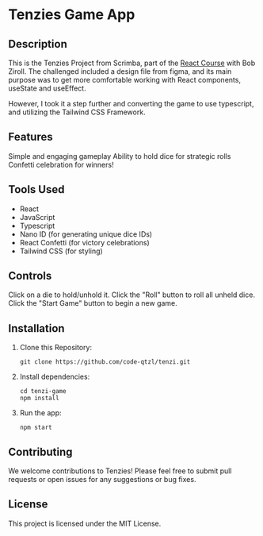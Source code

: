 # Tenzies Game App

## Description

This is the Tenzies Project from Scrimba, part of the [React Course](https://scrimba.com/learn/learnreact) with Bob Ziroll. The challenged included a design file from figma, and its main purpose was to get more comfortable working with React components, useState and useEffect.

However, I took it a step further and converting the game to use typescript, and utilizing the Tailwind CSS Framework.

## Features

Simple and engaging gameplay
Ability to hold dice for strategic rolls
Confetti celebration for winners!

## Tools Used

-   React
-   JavaScript
-   Typescript
-   Nano ID (for generating unique dice IDs)
-   React Confetti (for victory celebrations)
-   Tailwind CSS (for styling)

## Controls

Click on a die to hold/unhold it.
Click the "Roll" button to roll all unheld dice.
Click the "Start Game" button to begin a new game.

## Installation

1. Clone this Repository:

    ```
    git clone https://github.com/code-qtzl/tenzi.git
    ```

2. Install dependencies:

    ```
    cd tenzi-game
    npm install
    ```

3. Run the app:

    ```
    npm start
    ```

## Contributing

We welcome contributions to Tenzies! Please feel free to submit pull requests or open issues for any suggestions or bug fixes.

## License

This project is licensed under the MIT License.
